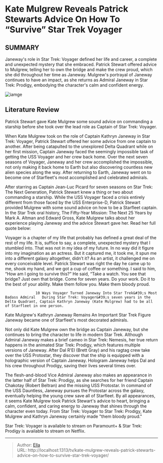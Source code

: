 # Kate Mulgrew Reveals Patrick Stewarts Advice On How To “Survive” Star Trek Voyager


## SUMMARY 



  Janeway&#39;s role in Star Trek: Voyager defined her life and career, a complete and unexpected mystery that she embraced.   Patrick Stewart offered advice to Mulgrew, telling her to own the bridge and make the crew proud, which she did throughout her time as Janeway.   Mulgrew&#39;s portrayal of Janeway continues to have an impact, as she returns as Admiral Janeway in Star Trek: Prodigy, embodying the character&#39;s calm and confident energy.  

![iamge](https://static1.srcdn.com/wordpress/wp-content/uploads/2024/01/captain-janeway-in-star-trek-voyager-kate-mulgrew-as-kathryn-janeway-from-star-trek-voyager.jpg)

## Literature Review
Patrick Stewart gave Kate Mulgrew some sound advice on commanding a starship before she took over the lead role as Captain of Star Trek: Voyager.




When Kate Mulgrew took on the role of Captain Kathryn Janeway in Star Trek: Voyager, Patrick Stewart offered her some advice from one captain to another. After being catapulted to the unexplored Delta Quadrant while on her first mission, Captain Janeway faced the seemingly impossible task of getting the USS Voyager and her crew back home. Over the next seven seasons of Voyager, Janeway and her crew accomplished the impossible, not only making it back home to Earth but also discovering countless new alien species along the way. After returning to Earth, Janeway went on to become one of Starfleet&#39;s most accomplished and celebrated admirals.




After starring as Captain Jean-Luc Picard for seven seasons on Star Trek: The Next Generation, Patrick Stewart knew a thing or two about commanding a starship. While the USS Voyager faced a crisis entirely different from those faced by the USS Enterprise-D, Patrick Stewart provided Mulgrew with some sound advice on how to be a Starfleet captain. In the Star Trek oral history, The Fifty-Year Mission: The Next 25 Years by Mark A. Altman and Edward Gross, Kate Mulgrew talks about her experience playing Janeway and the advice Stewart gave her. Read her full quote below:


Voyager is a chapter of my life that probably has defined a great deal of the rest of my life. It is, suffice to say, a complete, unexpected mystery that I stumbled into. That was not in my idea of my future. In no way did it figure into my imagination as an actress. But it captured me, it took me, it spun me into a different galaxy altogether, didn’t it? As an artist, it challenged me on every conceivable level. Patrick Stewart was right the day he came up to me, shook my hand, and we got a cup of coffee or something. I said to him, “How am I going to survive this?” He said, “Take a watch. You see that bridge? Just own that bridge. Come for seven years. Do your work. Do it to the best of your ability. Make them follow you. Make them bloody proud.





                  10 Ways Voyager Turned Janeway Into Star Trek&#39;s Most Badass Admiral   During Star Trek: Voyager&#39;s seven years in the Delta Quadrant, Captain Kathryn Janeway (Kate Mulgrew) had to be all of Starfleet in one person.     


 Kate Mulgrew&#39;s Kathryn Janeway Remains An Important Star Trek Figure 
Janeway became one of Starfleet&#39;s most decorated admirals.
         

Not only did Kate Mulgrew own the bridge as Captain Janeway, but she continues to bring the character to life in modern Star Trek. Although Admiral Janeway makes a brief cameo in Star Trek: Nemesis, her true return happens in the animated Star Trek: Prodigy, which features multiple versions of Janeway. After Dal R&#39;El (Brett Gray) and his ragtag crew take over the USS Protostar, they discover that the ship is equipped with a holographic version of Captain Janeway. Hologram Janeway helps Dal and his crew throughout Prodigy, saving their lives several times over.




The flesh-and-blood Vice Admiral Janeway also makes an appearance in the latter half of Star Trek: Prodigy, as she searches for her friend Captain Chakotay (Robert Beltran) and the missing USS Protostar. In command of the USS Dauntless, Janeway pursues the Protostar across the galaxy, eventually helping the young crew save all of Starfleet. By all appearances, it seems Kate Mulgrew took Patrick Stewart&#39;s advice to heart, bringing a calm, confident, and caring energy to Janeway that shines through the character even today. From Star Trek: Voyager to Star Trek: Prodigy, Kate Mulgrew and Kathryn Janeway certainly made &#34;them bloody proud.&#34;



Star Trek: Voyager is available to stream on Paramount&#43; &amp; Star Trek: Prodigy is available to stream on Netflix.






---

> Author: [Ella](https://instagram.hk.cn/)  
> URL: http://localhost:1313/tv/kate-mulgrew-reveals-patrick-stewarts-advice-on-how-to-survive-star-trek-voyager/  

